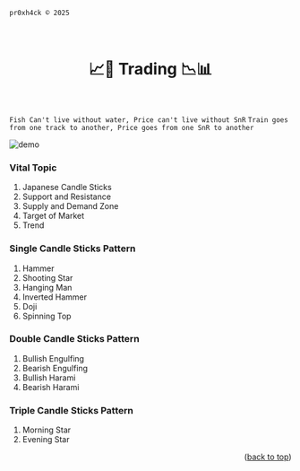 ```pr0xh4ck © 2025```

<h1 align="center">
  <br>
    📈💸 Trading 📉📊
  <br>
  <br>
</h1>


``` Fish Can't live without water, Price can't live without SnR ```
``` Train goes from one track to another, Price goes from one SnR to another ```

![demo](https://raw.githubusercontent.com/pr0xh4ck/trading/refs/heads/main/Candle%20Strength.png)


### Vital Topic
1. Japanese Candle Sticks
2. Support and Resistance
3. Supply and Demand Zone
4. Target of Market
5. Trend


### Single Candle Sticks Pattern
1. Hammer
2. Shooting Star
3. Hanging Man
4. Inverted Hammer
5. Doji
6. Spinning Top


### Double Candle Sticks Pattern
1. Bullish Engulfing
2. Bearish Engulfing
3. Bullish Harami
4. Bearish Harami


### Triple Candle Sticks Pattern
1. Morning Star
2. Evening Star




































<p align="right">(<a href="#top">back to top</a>)</p>
